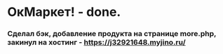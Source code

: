 # ОкМаркет! - done.
### Сделал бэк, добавление продукта на странице more.php, закинул на хостинг - https://j32921648.myjino.ru/
